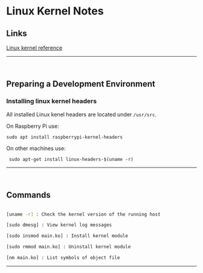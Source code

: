 # Linux Kernel Notes


## Links

[Linux kernel reference](reference/README.md)


---
</br>

## Preparing a Development Environment

### Installing linux kernel headers
All installed Linux kenel headers are located under `/usr/src`.  

On Raspberry Pi use:
```
sudo apt install raspberrypi-kernel-headers
```

On other machines use:
```
 sudo apt-get install linux-headers-$(uname -r)
```

---
</br>


## Commands

``` bash

[uname -r] : Check the kernel version of the running host

[sudo dmesg] : View kernel log messages

[sudo insmod main.ko] : Install kernel module

[sudo rmmod main.ko] : Uninstall kernel module

[nm main.ko] : List symbols of object file


```

---
</br>

